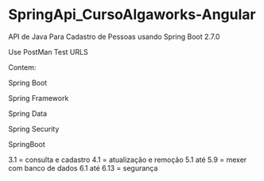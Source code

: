 # SpringApi_CursoAlgaworks-Angular

API de Java Para Cadastro de Pessoas usando Spring Boot 2.7.0

Use PostMan Test URLS

Contem:

Spring Boot

Spring Framework

Spring Data

Spring Security

SpringBoot

3.1 = consulta e cadastro
4.1 = atualização e remoção
5.1 até 5.9 = mexer com banco de dados
6.1 até 6.13 = segurança
